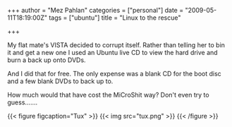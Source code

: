 +++
author = "Mez Pahlan"
categories = ["personal"]
date = "2009-05-11T18:19:00Z"
tags = ["ubuntu"]
title = "Linux to the rescue"

+++

My flat mate's VISTA decided to corrupt itself. Rather than telling her to bin it and get a new one I used an Ubuntu
live CD to view the hard drive and burn a back up onto DVDs.

And I did that for free. The only expense was a blank CD for the boot disc and a few blank DVDs to back up to.

How much would that have cost the MiCroShit way? Don't even try to guess.......

{{< figure figcaption="Tux" >}}
    {{< img src="tux.png" >}}
{{< /figure >}}

<!--more-->
